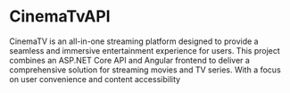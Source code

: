 # CinemaTvAPI
CinemaTV is an all-in-one streaming platform designed to provide a seamless and immersive entertainment experience for users. This project combines an ASP.NET Core API and Angular frontend to deliver a comprehensive solution for streaming movies and TV series. With a focus on user convenience and content accessibility
